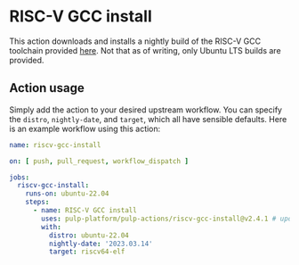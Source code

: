 # RISC-V GCC install

This action downloads and installs a nightly build of the RISC-V GCC toolchain provided [here](https://github.com/riscv-collab/riscv-gnu-toolchain/releases). Not that as of writing, only Ubuntu LTS builds are provided.

## Action usage

Simply add the action to your desired upstream workflow. You can specify the `distro`, `nightly-date`, and `target`, which all have sensible defaults. Here is an example workflow using this action:

```yaml
name: riscv-gcc-install

on: [ push, pull_request, workflow_dispatch ]

jobs:
  riscv-gcc-install:
    runs-on: ubuntu-22.04
    steps:
      - name: RISC-V GCC install
        uses: pulp-platform/pulp-actions/riscv-gcc-install@v2.4.1 # update version as needed, not autoupdated
        with:
          distro: ubuntu-22.04
          nightly-date: '2023.03.14'
          target: riscv64-elf
```

